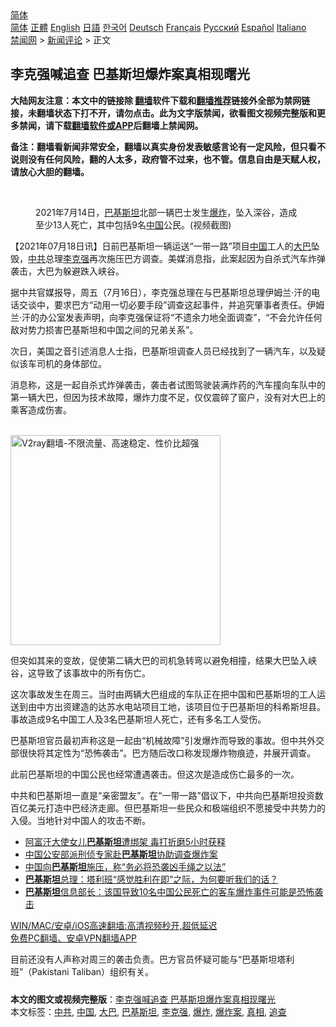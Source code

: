  <!-- 面包屑导航 --> <div class="breadcrumb"><!-- GTranslate: https://gtranslate.io/ -->  <div class="switcher notranslate">  <div class="selected">  <a href="#" onclick="return false;"> 简体</a>  </div>  <div class="option">  <a href="https://www.bannedbook.org" onclick="doGTranslate('zh-CN|zh-CN');jQuery('div.switcher div.selected a').html(jQuery(this).html());return false;" title="简体中文" class="nturl selected"> 简体</a>  <a href="https://www.bannedbook.org/zh-tw/" onclick="doGTranslate('zh-CN|zh-TW');jQuery('div.switcher div.selected a').html(jQuery(this).html());return false;" title="繁體中文" class="nturl"> 正體</a>  <a href="https://www.bannedbook.org/en/" onclick="doGTranslate('zh-CN|en');jQuery('div.switcher div.selected a').html(jQuery(this).html());return false;" title="English" class="nturl"> English</a>  <a href="https://www.bannedbook.org/ja/" onclick="doGTranslate('zh-CN|ja');jQuery('div.switcher div.selected a').html(jQuery(this).html());return false;" title="日本語" class="nturl"> 日語</a>  <a href="https://www.bannedbook.org/ko/" onclick="doGTranslate('zh-CN|ko');jQuery('div.switcher div.selected a').html(jQuery(this).html());return false;" title="한국어" class="nturl"> 한국어</a>  <a href="https://www.bannedbook.org/de/" onclick="doGTranslate('zh-CN|de');jQuery('div.switcher div.selected a').html(jQuery(this).html());return false;" title="Deutsch" class="nturl"> Deutsch</a>  <a href="https://www.bannedbook.org/fr/" onclick="doGTranslate('zh-CN|fr');jQuery('div.switcher div.selected a').html(jQuery(this).html());return false;" title="Français" class="nturl"> Français</a>  <a href="https://www.bannedbook.org/ru/" onclick="doGTranslate('zh-CN|ru');jQuery('div.switcher div.selected a').html(jQuery(this).html());return false;" title="Русский" class="nturl"> Русский</a>  <a href="https://www.bannedbook.org/es/" onclick="doGTranslate('zh-CN|es');jQuery('div.switcher div.selected a').html(jQuery(this).html());return false;" title="Español" class="nturl"> Español</a>  <a href="https://www.bannedbook.org/it/" onclick="doGTranslate('zh-CN|it');jQuery('div.switcher div.selected a').html(jQuery(this).html());return false;" title="Italiano" class="nturl"> Italiano</a>  </div>  </div>      <div class='breadcrumb-sub'><!-- Breadcrumb NavXT 6.3.0 --> <a href="https://www.bannedbook.org/" class="home">禁闻网</a> &gt; <a href="https://www.bannedbook.org/bnews/comments/" class="category">新闻评论</a> &gt; 正文</div></div><h2>李克强喊追查 巴基斯坦爆炸案真相现曙光</h2> <p class="notice"><b>大陆网友注意：本文中的链接除 <a href="https://github.com/bannedbook/fanqiang" >翻墙</a>软件下载和<a href="https://github.com/killgcd/justmysocks/blob/master/README.md">翻墙推荐</a>链接外全部为禁网链接，未翻墙状态下打不开，请勿点击。此为文字版禁闻，欲看图文视频完整版和更多禁闻，请下载<a href="https://github.com/bannedbook/fanqiang">翻墙软件或APP</a>后翻墙上禁闻网。</p><p>备注：翻墙看新闻非常安全，翻墙以真实身份发表敏感言论有一定风险，但只看不说则没有任何风险，翻的人太多，政府管不过来，也不管。信息自由是天赋人权，请放心大胆的翻墙。</b></p>  <div class="entry"> <br /> <figure><a href="https://i2.wp.com/upload-images-bucket-v64rleca837do.s3.eu-west-1.amazonaws.com/wp-content/uploads/2021/07/17210049/Pakistan-Bus-Accident-main1-750-800x450-1.jpeg?fit=800%2C450&#038;ssl=1" data-caption="2021年7月14日，巴基斯坦北部一辆巴士发生爆炸，坠入深谷，造成至少13人死亡，其中包括9名中国公民。(视频截图)"></a><figcaption class="wp-caption-text">2021年7月14日，<a href="https://www.bannedbook.org/bnews/tag/%e5%b7%b4%e5%9f%ba%e6%96%af%e5%9d%a6/" class="st_tag internal_tag" rel="tag" title="标签 巴基斯坦 下的日志">巴基斯坦</a>北部一辆巴士发生<a href="https://www.bannedbook.org/bnews/tag/%e7%88%86%e7%82%b8/" class="st_tag internal_tag" rel="tag" title="标签 爆炸 下的日志">爆炸</a>，坠入深谷，造成至少13人死亡，其中包括9名<a href="https://www.bannedbook.org/bnews/tag/%E4%B8%AD%E5%9B%BD/" class="st_tag internal_tag" rel="tag" title="标签 中国 下的日志">中国</a>公民。(视频截图)</figcaption></figure> <p>【2021年07月18日讯】日前巴基斯坦一辆运送“一带一路”项目<span class='wp_keywordlink_affiliate'><a href="https://www.bannedbook.org/" title="中国" target="_blank">中国</a></span>工人的<a href="https://www.bannedbook.org/bnews/tag/%E5%A4%A7%E5%B7%B4/" class="st_tag internal_tag" rel="tag" title="标签 大巴 下的日志">大巴</a>坠毁，<a href="https://www.bannedbook.org/bnews/tag/%e4%b8%ad%e5%85%b1/" class="st_tag internal_tag" rel="tag" title="标签 中共 下的日志">中共</a>总理<a href="https://www.bannedbook.org/bnews/tag/%e6%9d%8e%e5%85%8b%e5%bc%ba/" class="st_tag internal_tag" rel="tag" title="标签 李克强 下的日志">李克强</a>再次施压巴方调查。美媒消息指，此案起因为自杀式汽车炸弹袭击，大巴为躲避跌入峡谷。</p> <p>据中共官媒报导，周五（7月16日），李克强总理在与巴基斯坦总理伊姆兰·汗的电话交谈中，要求巴方“动用一切必要手段”调查这起事件，并追究肇事者责任。伊姆兰·汗的办公室发表声明，向李克强保证将“不遗余力地全面调查”，“不会允许任何敌对势力损害巴基斯坦和中国之间的兄弟关系”。</p> <p>次日，美国之音引述消息人士指，巴基斯坦调查人员已经找到了一辆汽车，以及疑似该车司机的身体部位。</p>  <p>消息称，这是一起自杀式炸弹袭击，袭击者试图驾驶装满炸药的汽车撞向车队中的第一辆大巴，但因为技术故障，爆炸力度不足，仅仅震碎了窗户，没有对大巴上的乘客造成伤害。</p> <p></p> <p><br/><a href="https://github.com/bannedbook/fanqiang/wiki/V2ray%E6%9C%BA%E5%9C%BA"><img src="https://raw.githubusercontent.com/bannedbook/fanqiang/master/v2ss/images/v2free.jpg" width="336" alt="V2ray翻墙-不限流量、高速稳定、性价比超强"></a><br/></p>  <p>但突如其来的变故，促使第二辆大巴的司机急转弯以避免相撞，结果大巴坠入峡谷，这导致了该事故中的所有伤亡。</p> <p>这次事故发生在周三。当时由两辆大巴组成的车队正在把中国和巴基斯坦的工人运送到由中方出资建造的达苏水电站项目工地，该项目位于巴基斯坦的科希斯坦县。事故造成9名中国工人及3名巴基斯坦人死亡，还有多名工人受伤。</p> <p>巴基斯坦官员最初声称这是一起由“机械故障”引发爆炸而导致的事故。但中共外交部很快将其定性为“恐怖袭击”。巴方随后改口称发现爆炸物痕迹，并展开调查。</p>  <p>此前巴基斯坦的中国公民也经常遭遇袭击。但这次是造成伤亡最多的一次。</p> <p>中共和巴基斯坦一直是“亲密盟友”。在“一带一路”倡议下，中共向巴基斯坦投资数百亿美元打造中巴经济走廊。但巴基斯坦一些民众和极端组织不愿接受中共势力的入侵。当地针对中国人的攻击不断。</p> <ul class='op-related-articles' title='相关阅读'> <li><a href='https://www.bannedbook.org/bnews/worldnews/20210718/1589222.html' target='_blank'>阿富汗大使女儿<b>巴基斯坦</b>遭绑架 毒打折磨5小时获释</a></li> <li><a href='https://www.bannedbook.org/bnews/baitai/20210717/1589063.html' target='_blank'>中国公安部派刑侦专家赴<b>巴基斯坦</b>协助调查爆炸案</a></li> <li><a href='https://www.bannedbook.org/bnews/headline/20210717/1588864.html' target='_blank'>中国向<b>巴基斯坦</b>施压，称“务必将恐袭凶手绳之以法”</a></li> <li><a href='https://www.bannedbook.org/bnews/worldnews/usa/20210717/1588733.html' target='_blank'><b>巴基斯坦</b>总理：塔利班“感觉胜利在即”之际，为何要听我们的话？</a></li> <li><a href='https://www.bannedbook.org/bnews/baitai/20210716/1588337.html' target='_blank'><b>巴基斯坦</b>信息部长：该国导致10名中国公民死亡的客车爆炸事件可能是恐怖袭击</a></li> </ul> <p class="texttj"> <a href="https://github.com/bannedbook/fanqiang/wiki/V2ray%E6%9C%BA%E5%9C%BA" target="_blank">WIN/MAC/安卓/iOS高速翻墙:高清视频秒开,超低延迟</a><br/> <a href="https://github.com/bannedbook/fanqiang/wiki/%E7%A6%81%E9%97%BB%E7%BD%91%E5%AE%89%E5%8D%93%E7%BF%BB%E5%A2%99%E6%96%B0%E9%97%BBAPP" target="_blank">免费PC翻墙、安卓VPN翻墙APP</a></p> <p>目前还没有人声称对周三的袭击负责。巴方官员怀疑可能与“巴基斯坦塔利班”（Pakistani Taliban）组织有关。</p><a name='sharetosocial'></a>  <div style="margin-bottom:5px;padding-bottom:5px;clear:both"> <div id="archive-pix-1" class="banner-ads"> <!-- AuctionX Display platform tag START --> <div id="26318x728x90x621x_ADSLOT2" clicktrack="%%CLICK_URL_ESC%%"></div> <!-- AuctionX Display platform tag END --> </div> <div id="archive-pix-2" class="banner-ads"> <!-- AuctionX Display platform tag START --> <div id="26315x300x250x621x_ADSLOT2" clicktrack="%%CLICK_URL_ESC%%"></div> <!-- AuctionX Display platform tag END --> </div> </div>    <div id="archive-pix-1" class="banner-ads"> <!-- AuctionX Display platform tag START --> <div id="26318x728x90x621x_ADSLOT3" clicktrack="%%CLICK_URL_ESC%%"></div> <!-- AuctionX Display platform tag END --> </div> <div><b>本文的图文或视频完整版</b>：<a href='https://www.bannedbook.org/bnews/comments/20210718/1589234.html'>李克强喊追查 巴基斯坦爆炸案真相现曙光</a></div>  </div><!--END ENTRY--> <div class="postfooter"> <div>本文标签：<a href="https://www.bannedbook.org/bnews/tag/%e4%b8%ad%e5%85%b1/" rel="tag">中共</a>, <a href="https://www.bannedbook.org/bnews/tag/%E4%B8%AD%E5%9B%BD/" rel="tag">中国</a>, <a href="https://www.bannedbook.org/bnews/tag/%E5%A4%A7%E5%B7%B4/" rel="tag">大巴</a>, <a href="https://www.bannedbook.org/bnews/tag/%e5%b7%b4%e5%9f%ba%e6%96%af%e5%9d%a6/" rel="tag">巴基斯坦</a>, <a href="https://www.bannedbook.org/bnews/tag/%e6%9d%8e%e5%85%8b%e5%bc%ba/" rel="tag">李克强</a>, <a href="https://www.bannedbook.org/bnews/tag/%e7%88%86%e7%82%b8/" rel="tag">爆炸</a>, <a href="https://www.bannedbook.org/bnews/tag/%e7%88%86%e7%82%b8%e6%a1%88/" rel="tag">爆炸案</a>, <a href="https://www.bannedbook.org/bnews/tag/%e7%9c%9f%e7%9b%b8/" rel="tag">真相</a>, <a href="https://www.bannedbook.org/bnews/tag/%E8%BF%BD%E6%9F%A5/" rel="tag">追查</a></div>  </div><!--END POSTFOOTER--> 